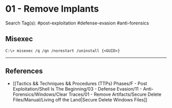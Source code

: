# 01 - Remove Implants

Search Tag(s): #post-exploitation #defense-evasion #anti-forensics

## Misexec

`C:\> misexec /q /qn /norestart /uninstall {<GUID>}`

---
## References

- [[Tactics && Techniques && Procedures (TTPs) Phases/F - Post Exploitation/Shell Is The Beginning/03 - Defense Evasion/11 - Anti-Forensics/Windows/Clear Traces/01 - Remove Artifacts/Secure Delete Files/Manual/Living off the Land|Secure Delete Windows Files]]